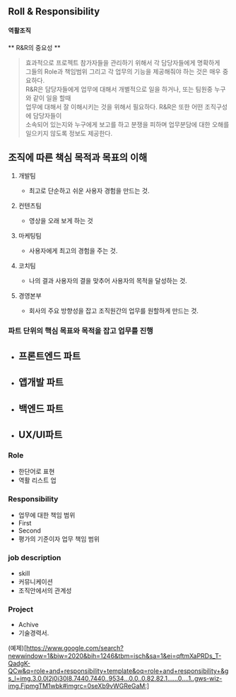 ## Roll & Responsibility

#### 역활조직
** R&R의 중요성 **
 
> 효과적으로 프로젝트 참가자들을 관리하기 위해서 각 담당자들에게 명확하게    
그들의 Role과 책임범위 그리고 각 업무의 기능을 제공해줘야 하는 것은 매우 중요하다.    
R&R은  담당자들에게 업무에 대해서 개별적으로 일을 하거나, 또는 팀원중 누구와 같이 일을 할때    
업무에 대해서 잘 이해시키는 것을 위해서 필요하다.  R&R은 또한 어떤 조직구성에 담당자들이    
소속되어 있는지와 누구에게 보고를 하고 분쟁을 피하며 업무분담에 대한 오해를 일으키지 않도록 정보도 제공한다. 

## 조직에 따른 책심 목적과 목표의 이해

1. 개발팀  
   - 최고로 단순하고 쉬운 사용자 경험을 만드는 것. 
     
2. 컨텐츠팀  
   - 영상을 오래 보게 하는 것 
 
3. 마케팅팀  
   - 사용자에게 최고의 경험을 주는 것.   

4. 코치팀  
   - 나의 결과 사용자의 결을 맞추어 사용자의 목적을 달성하는 것. 
     
5. 경영본부  
   - 회사의 주요 방향성을 잡고 조직원간의 업무를 원할하게 만드는 것. 

### 파트 단위의 핵심 목표와 목적을 잡고 업무를 진행  
- 프론트엔드 파트  
   -  
- 앱개발 파트
   - 
- 백엔드 파트
   - 
- UX/UI파트  
   - 
   
### Role
   - 한단어로 표현 
   - 역활 리스트 업

### Responsibility
   - 업무에 대한 책임 범위
   - First
   - Second
   - 평가의 기준이자 업무 책임 범위
   
### job description 
   - skill
   - 커뮤니케이션 
   - 조직안에서의 관계성
   
### Project
   - Achive
   - 기술경력서. 

(예제)[https://www.google.com/search?newwindow=1&biw=2020&bih=1246&tbm=isch&sa=1&ei=qftmXaPRDs_T-QadgK-QCw&q=role+and+responsibility+template&oq=role+and+responsibility+&gs_l=img.3.0.0l2j0i30l8.7440.7440..9534...0.0..0.82.82.1......0....1..gws-wiz-img.FjpmgTM1wbk#imgrc=0seXb9vWGReGaM:]
